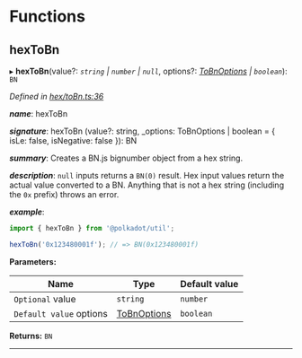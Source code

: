 

# Functions

<a id="hextobn"></a>

##  hexToBn

▸ **hexToBn**(value?: *`string` | `number` | `null`*, options?: *[ToBnOptions](../interfaces/_types_.tobnoptions.md) | `boolean`*): `BN`

*Defined in [hex/toBn.ts:36](https://github.com/polkadot-js/common/blob/2d4097d/packages/util/src/hex/toBn.ts#L36)*

*__name__*: hexToBn

*__signature__*: hexToBn (value?: string, \_options: ToBnOptions | boolean = { isLe: false, isNegative: false }): BN

*__summary__*: Creates a BN.js bignumber object from a hex string.

*__description__*: `null` inputs returns a `BN(0)` result. Hex input values return the actual value converted to a BN. Anything that is not a hex string (including the `0x` prefix) throws an error.

*__example__*:   

```javascript
import { hexToBn } from '@polkadot/util';

hexToBn('0x123480001f'); // => BN(0x123480001f)
```

**Parameters:**

| Name | Type | Default value |
| ------ | ------ | ------ |
| `Optional` value | `string` | `number` | `null` | - |
| `Default value` options | [ToBnOptions](../interfaces/_types_.tobnoptions.md) | `boolean` |  { isLe: false, isNegative: false } |

**Returns:** `BN`

___

